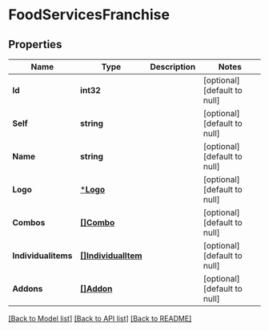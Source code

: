 # FoodServicesFranchise

## Properties
Name | Type | Description | Notes
------------ | ------------- | ------------- | -------------
**Id** | **int32** |  | [optional] [default to null]
**Self** | **string** |  | [optional] [default to null]
**Name** | **string** |  | [optional] [default to null]
**Logo** | [***Logo**](Logo.md) |  | [optional] [default to null]
**Combos** | [**[]Combo**](Combo.md) |  | [optional] [default to null]
**Individualitems** | [**[]IndividualItem**](IndividualItem.md) |  | [optional] [default to null]
**Addons** | [**[]Addon**](Addon.md) |  | [optional] [default to null]

[[Back to Model list]](../README.md#documentation-for-models) [[Back to API list]](../README.md#documentation-for-api-endpoints) [[Back to README]](../README.md)

